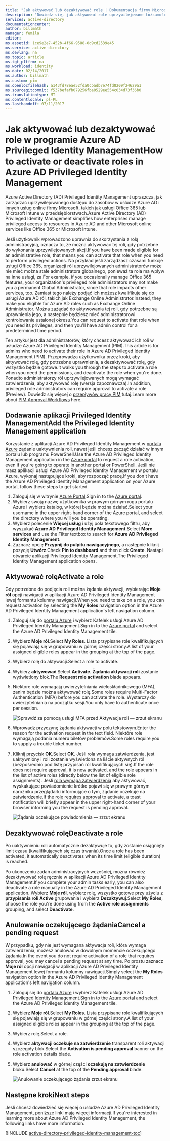 ```yaml
---
title: "Jak aktywować lub dezaktywować rolę | Dokumentacja firmy Microsoft"
description: "Dowiedz się, jak aktywować role uprzywilejowane tożsamości w aplikacji Azure Privileged Identity Management."
services: active-directory
documentationcenter: 
author: billmath
manager: femila
editor: 
ms.assetid: 1ce9e2e7-452b-4f66-9588-0d9cd2539e45
ms.service: active-directory
ms.devlang: na
ms.topic: article
ms.tgt_pltfrm: na
ms.workload: identity
ms.date: 02/14/2017
ms.author: billmath
ms.custom: pim
ms.openlocfilehash: a143fd78eae52fda0cbadb7e74fd8209f24629a1
ms.sourcegitcommit: f537befafb079256fba0529ee554c034d73f36b0
ms.translationtype: MT
ms.contentlocale: pl-PL
ms.lasthandoff: 07/11/2017
---
```

# <a name="how-to-activate-or-deactivate-roles-in-azure-ad-privileged-identity-management"></a><span data-ttu-id="63f74-103">Jak aktywować lub dezaktywować role w programie Azure AD Privileged Identity Management</span><span class="sxs-lookup"><span data-stu-id="63f74-103">How to activate or deactivate roles in Azure AD Privileged Identity Management</span></span>
<span data-ttu-id="63f74-104">Azure Active Directory (AD) Privileged Identity Management upraszcza, jak zarządzać uprzywilejowanego dostępu do zasobów w usłudze Azure AD i innych usług online firmy Microsoft, takich jak usługi Office 365 lub Microsoft Intune w przedsiębiorstwach.</span><span class="sxs-lookup"><span data-stu-id="63f74-104">Azure Active Directory (AD) Privileged Identity Management simplifies how enterprises manage privileged access to resources in Azure AD and other Microsoft online services like Office 365 or Microsoft Intune.</span></span>  

<span data-ttu-id="63f74-105">Jeśli użytkownik wprowadzono uprawnia do skorzystania z rolą administracyjną, oznacza to, że można aktywować tej roli, gdy potrzebne do wykonania uprzywilejowanych akcji.</span><span class="sxs-lookup"><span data-stu-id="63f74-105">If you have been made eligible for an administrative role, that means you can activate that role when you need to perform privileged actions.</span></span> <span data-ttu-id="63f74-106">Na przykład jeśli zarządzasz czasami funkcje usługi Office 365, organizacji ról uprzywilejowanych administratorów może nie mieć można stałe administratora globalnego, ponieważ ta rola ma wpływ na inne usługi, za.</span><span class="sxs-lookup"><span data-stu-id="63f74-106">For example, if you occasionally manage Office 365 features, your organization's privileged role administrators may not make you a permanent Global Administrator, since that role impacts other services, too.</span></span> <span data-ttu-id="63f74-107">Zamiast tego należy podjąć ich możesz kwalifikuje się do usługi Azure AD ról, takich jak Exchange Online Administrator.</span><span class="sxs-lookup"><span data-stu-id="63f74-107">Instead, they make you eligible for Azure AD roles such as Exchange Online Administrator.</span></span> <span data-ttu-id="63f74-108">Można zażądać do aktywowania tej roli, gdy potrzebne są uprawnienia jego, a następnie będziesz mieć administratorowi kontrolowanie ustalonej okresu.</span><span class="sxs-lookup"><span data-stu-id="63f74-108">You can request to activate that role when you need its privileges, and then you'll have admin control for a predetermined time period.</span></span>

<span data-ttu-id="63f74-109">Ten artykuł jest dla administratorów, który chcesz aktywować ich roli w usłudze Azure AD Privileged Identity Management (PIM).</span><span class="sxs-lookup"><span data-stu-id="63f74-109">This article is for admins who need to activate their role in Azure AD Privileged Identity Management (PIM).</span></span> <span data-ttu-id="63f74-110">Przeprowadza użytkownika przez kroki, aby aktywować rolę, gdy potrzebne uprawnienia, a dezaktywować rolę, gdy wszystko będzie gotowe.</span><span class="sxs-lookup"><span data-stu-id="63f74-110">It walks you through the steps to activate a role when you need the permissions, and deactivate the role when you're done.</span></span> <span data-ttu-id="63f74-111">Ponadto administratorzy ról uprzywilejowanych mogą wymagać zatwierdzenia, aby aktywować rolę (wersja zapoznawcza).</span><span class="sxs-lookup"><span data-stu-id="63f74-111">In addition, privileged role administrators can require approval to activate a role (Preview).</span></span> <span data-ttu-id="63f74-112">Dowiedz się więcej o [przepływów pracy PIM](./privileged-identity-management/azure-ad-pim-approval-workflow.md) tutaj.</span><span class="sxs-lookup"><span data-stu-id="63f74-112">Learn more about [PIM Approval Workflows](./privileged-identity-management/azure-ad-pim-approval-workflow.md) here.</span></span>

## <a name="add-the-privileged-identity-management-application"></a><span data-ttu-id="63f74-113">Dodawanie aplikacji Privileged Identity Management</span><span class="sxs-lookup"><span data-stu-id="63f74-113">Add the Privileged Identity Management application</span></span>
<span data-ttu-id="63f74-114">Korzystanie z aplikacji Azure AD Privileged Identity Management w [portalu Azure](https://portal.azure.com/) żądanie uaktywnienia roli, nawet jeśli chcesz zacząć działać w innym portalu lub programu PowerShell.</span><span class="sxs-lookup"><span data-stu-id="63f74-114">Use the Azure AD Privileged Identity Management application in the [Azure portal](https://portal.azure.com/) to request a role activation, even if you're going to operate in another portal or PowerShell.</span></span> <span data-ttu-id="63f74-115">Jeśli nie masz aplikacji usługi Azure AD Privileged Identity Management w portalu Azure, wykonaj następujące kroki, aby rozpocząć pracę.</span><span class="sxs-lookup"><span data-stu-id="63f74-115">If you don't have the Azure AD Privileged Identity Management application on your Azure portal, follow these steps to get started.</span></span>

1. <span data-ttu-id="63f74-116">Zaloguj się w witrynie [Azure Portal](https://portal.azure.com/).</span><span class="sxs-lookup"><span data-stu-id="63f74-116">Sign in to the [Azure portal](https://portal.azure.com/).</span></span>
2. <span data-ttu-id="63f74-117">Wybierz swoją nazwę użytkownika w prawym górnym rogu portalu Azure i wybierz katalog, w której będzie można działać.</span><span class="sxs-lookup"><span data-stu-id="63f74-117">Select your username in the upper right-hand corner of the Azure portal, and select the directory where you will you be operating.</span></span>
3. <span data-ttu-id="63f74-118">Wybierz polecenie **Więcej usług** i użyj pola tekstowego filtru, aby wyszukać **Azure AD Privileged Identity Management**.</span><span class="sxs-lookup"><span data-stu-id="63f74-118">Select **More services** and use the Filter textbox to search for **Azure AD Privileged Identity Management**.</span></span>
4. <span data-ttu-id="63f74-119">Zaznacz opcję **Przypnij do pulpitu nawigacyjnego**, a następnie kliknij pozycję **Utwórz**.</span><span class="sxs-lookup"><span data-stu-id="63f74-119">Check **Pin to dashboard** and then click **Create**.</span></span> <span data-ttu-id="63f74-120">Nastąpi otwarcie aplikacji Privileged Identity Management.</span><span class="sxs-lookup"><span data-stu-id="63f74-120">The Privileged Identity Management application opens.</span></span>

## <a name="activate-a-role"></a><span data-ttu-id="63f74-121">Aktywować rolę</span><span class="sxs-lookup"><span data-stu-id="63f74-121">Activate a role</span></span>
<span data-ttu-id="63f74-122">Gdy potrzebne do podjęcia roli można żądania aktywacji, wybierając **Moje ról** opcji nawigacji w aplikacji Azure AD Privileged Identity Management lewej formantu kolumny nawigacji.</span><span class="sxs-lookup"><span data-stu-id="63f74-122">When you need to take on a role, you can request activation by selecting the **My Roles** navigation option in the Azure AD Privileged Identity Management application's left navigation column.</span></span>

1. <span data-ttu-id="63f74-123">Zaloguj się do [portalu Azure](https://portal.azure.com/) i wybierz Kafelek usługi Azure AD Privileged Identity Management.</span><span class="sxs-lookup"><span data-stu-id="63f74-123">Sign in to the [Azure portal](https://portal.azure.com/) and select the Azure AD Privileged Identity Management tile.</span></span>
2. <span data-ttu-id="63f74-124">Wybierz **Moje ról**.</span><span class="sxs-lookup"><span data-stu-id="63f74-124">Select **My Roles**.</span></span> <span data-ttu-id="63f74-125">Lista przypisane role kwalifikujących się pojawiają się w grupowaniu w górnej części strony.</span><span class="sxs-lookup"><span data-stu-id="63f74-125">A list of your assigned eligible roles appear in the grouping at the top of the page.</span></span>
3. <span data-ttu-id="63f74-126">Wybierz rolę do aktywacji.</span><span class="sxs-lookup"><span data-stu-id="63f74-126">Select a role to activate.</span></span>
4. <span data-ttu-id="63f74-127">Wybierz **aktywować**.</span><span class="sxs-lookup"><span data-stu-id="63f74-127">Select **Activate**.</span></span> <span data-ttu-id="63f74-128">**Żądania aktywacji roli** zostanie wyświetlony blok.</span><span class="sxs-lookup"><span data-stu-id="63f74-128">The **Request role activation** blade appears.</span></span>
5. <span data-ttu-id="63f74-129">Niektóre role wymagają uwierzytelniania wieloskładnikowego (MFA), zanim będzie można aktywować rolę.</span><span class="sxs-lookup"><span data-stu-id="63f74-129">Some roles require Multi-Factor Authentication (MFA) before you can activate the role.</span></span> <span data-ttu-id="63f74-130">Wystarczy do uwierzytelniania na początku sesji.</span><span class="sxs-lookup"><span data-stu-id="63f74-130">You only have to authenticate once per session.</span></span>
   
    ![Sprawdź za pomocą usługi MFA przed Aktywacja roli — zrzut ekranu][2]
6. <span data-ttu-id="63f74-132">Wprowadź przyczynę żądania aktywacji w polu tekstowym.</span><span class="sxs-lookup"><span data-stu-id="63f74-132">Enter the reason for the activation request in the text field.</span></span>  <span data-ttu-id="63f74-133">Niektóre role wymagają podania numeru biletów problemów.</span><span class="sxs-lookup"><span data-stu-id="63f74-133">Some roles require you to supply a trouble ticket number.</span></span>
7. <span data-ttu-id="63f74-134">Kliknij przycisk **OK**.</span><span class="sxs-lookup"><span data-stu-id="63f74-134">Select **OK**.</span></span>  <span data-ttu-id="63f74-135">Jeśli rola wymaga zatwierdzenia, jest uaktywniony i roli zostanie wyświetlona na liście aktywnych ról (bezpośrednio pod listę przypisań ról kwalifikujących się).</span><span class="sxs-lookup"><span data-stu-id="63f74-135">If the role does not require approval, it is now activated, and the role appears in the list of active roles (directly below the list of eligible role assignments).</span></span> <span data-ttu-id="63f74-136">Jeśli [rola wymaga zatwierdzenia](./privileged-identity-management/azure-ad-pim-approval-workflow.md) aby aktywować, wyskakujące powiadomienie krótko pojawi się w prawym górnym narożniku przeglądarki informujące o tym, żądanie oczekuje na zatwierdzenie.</span><span class="sxs-lookup"><span data-stu-id="63f74-136">If the [role requires approval](./privileged-identity-management/azure-ad-pim-approval-workflow.md) to activate, a toast notification will briefly appear in the upper right-hand corner of your browser informing you the request is pending approval.</span></span>

    ![Żądania oczekujące powiadomienia — zrzut ekranu][3]

## <a name="deactivate-a-role"></a><span data-ttu-id="63f74-138">Dezaktywować rolę</span><span class="sxs-lookup"><span data-stu-id="63f74-138">Deactivate a role</span></span>
<span data-ttu-id="63f74-139">Po uaktywnieniu roli automatycznie dezaktywuje to, gdy zostanie osiągnięty limit czasu (kwalifikujących się czas trwania).</span><span class="sxs-lookup"><span data-stu-id="63f74-139">Once a role has been activated, it automatically deactivates when its time limit (eligible duration) is reached.</span></span>

<span data-ttu-id="63f74-140">Po ukończeniu zadań administracyjnych wcześniej, można również dezaktywować rolę ręcznie w aplikacji Azure AD Privileged Identity Management.</span><span class="sxs-lookup"><span data-stu-id="63f74-140">If you complete your admin tasks early, you can also deactivate a role manually in the Azure AD Privileged Identity Management application.</span></span>  <span data-ttu-id="63f74-141">Wybierz **Moje ról**, wybierz rolę, wszystko gotowe przy użyciu z **przypisania roli Active** grupowania i wybierz **Dezaktywuj**.</span><span class="sxs-lookup"><span data-stu-id="63f74-141">Select **My Roles**, choose the role you're done using from the **Active role assignments** grouping, and select **Deactivate**.</span></span>  

## <a name="cancel-a-pending-request"></a><span data-ttu-id="63f74-142">Anulowanie oczekującego żądania</span><span class="sxs-lookup"><span data-stu-id="63f74-142">Cancel a pending request</span></span>
<span data-ttu-id="63f74-143">W przypadku, gdy nie jest wymagana aktywacja roli, która wymaga zatwierdzenia, możesz anulować w dowolnym momencie oczekującego żądania.</span><span class="sxs-lookup"><span data-stu-id="63f74-143">In the event you do not require activation of a role that requires approval, you may cancel a pending request at any time.</span></span> <span data-ttu-id="63f74-144">Po prostu zaznacz **Moje ról** opcji nawigacji w aplikacji Azure AD Privileged Identity Management lewej formantu kolumny nawigacji.</span><span class="sxs-lookup"><span data-stu-id="63f74-144">Simply select the **My Roles** navigation option in the Azure AD Privileged Identity Management application's left navigation column.</span></span>

1. <span data-ttu-id="63f74-145">Zaloguj się do [portalu Azure](https://portal.azure.com/) i wybierz Kafelek usługi Azure AD Privileged Identity Management.</span><span class="sxs-lookup"><span data-stu-id="63f74-145">Sign in to the [Azure portal](https://portal.azure.com/) and select the Azure AD Privileged Identity Management tile.</span></span>
2. <span data-ttu-id="63f74-146">Wybierz **Moje ról**.</span><span class="sxs-lookup"><span data-stu-id="63f74-146">Select **My Roles**.</span></span> <span data-ttu-id="63f74-147">Lista przypisane role kwalifikujących się pojawiają się w grupowaniu w górnej części strony.</span><span class="sxs-lookup"><span data-stu-id="63f74-147">A list of your assigned eligible roles appear in the grouping at the top of the page.</span></span>
3. <span data-ttu-id="63f74-148">Wybierz rolę.</span><span class="sxs-lookup"><span data-stu-id="63f74-148">Select a role.</span></span>
4. <span data-ttu-id="63f74-149">Wybierz **aktywacji oczekuje na zatwierdzenie** transparent roli aktywacji szczegóły blok.</span><span class="sxs-lookup"><span data-stu-id="63f74-149">Select the **Activation is pending approval** banner on the role activation details blade.</span></span>
5. <span data-ttu-id="63f74-150">Wybierz **anulować** w górnej części **oczekują na zatwierdzenie** bloku.</span><span class="sxs-lookup"><span data-stu-id="63f74-150">Select **Cancel** at the top of the **Pending approval** blade.</span></span>

   ![Anulowanie oczekującego żądania zrzut ekranu][4]

## <a name="next-steps"></a><span data-ttu-id="63f74-152">Następne kroki</span><span class="sxs-lookup"><span data-stu-id="63f74-152">Next steps</span></span>
<span data-ttu-id="63f74-153">Jeśli chcesz dowiedzieć się więcej o usłudze Azure AD Privileged Identity Management, poniższe linki mają więcej informacji.</span><span class="sxs-lookup"><span data-stu-id="63f74-153">If you're interested in learning more about Azure AD Privileged Identity Management, the following links have more information.</span></span>

[!INCLUDE [active-directory-privileged-identity-management-toc](../../includes/active-directory-privileged-identity-management-toc.md)]

<!--Image references-->

[1]: ./media/active-directory-privileged-identity-management-configure/PIM_EnablePim.png
[2]: ./media/active-directory-privileged-identity-management-how-to-activate-role/PIM_activation_MFA.png
[3]: ./media/active-directory-privileged-identity-management-how-to-activate-role/PIM_Request_Pending_Toast2.png
[4]: ./media/active-directory-privileged-identity-management-how-to-activate-role/PIM_Request_Pending_Banner_Cancel.png
